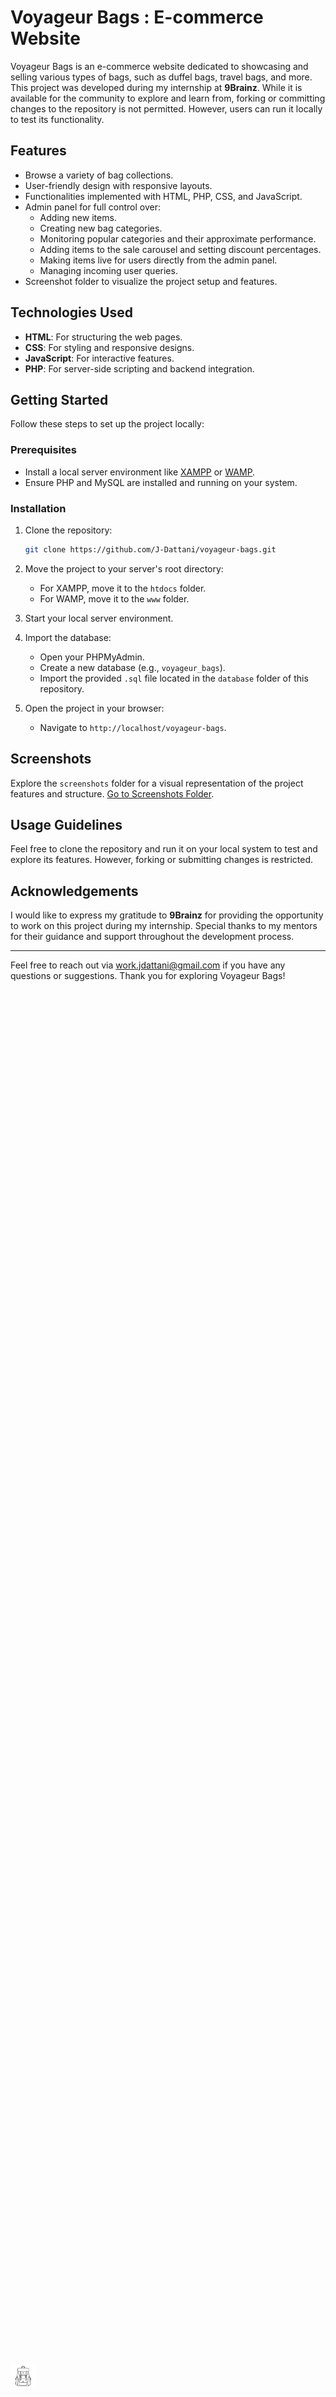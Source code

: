 <h1>
  <img src="https://github.com/J-Dattani/Voyageur-Bags/blob/main/img/bags.svg" alt="Voyageur Bags Logo" width="40" height="40" style="vertical-align: middle; bottom: 100px; position: absolute;">
  <span>Voyageur Bags : E-commerce Website</span>
</h1>

Voyageur Bags is an e-commerce website dedicated to showcasing and selling various types of bags, such as duffel bags, travel bags, and more. This project was developed during my internship at **9Brainz**. While it is available for the community to explore and learn from, forking or committing changes to the repository is not permitted. However, users can run it locally to test its functionality.

## Features
- Browse a variety of bag collections.
- User-friendly design with responsive layouts.
- Functionalities implemented with HTML, PHP, CSS, and JavaScript.
- Admin panel for full control over:
  - Adding new items.
  - Creating new bag categories.
  - Monitoring popular categories and their approximate performance.
  - Adding items to the sale carousel and setting discount percentages.
  - Making items live for users directly from the admin panel.
  - Managing incoming user queries.
- Screenshot folder to visualize the project setup and features.

## Technologies Used
- **HTML**: For structuring the web pages.
- **CSS**: For styling and responsive designs.
- **JavaScript**: For interactive features.
- **PHP**: For server-side scripting and backend integration.

## Getting Started
Follow these steps to set up the project locally:

### Prerequisites
- Install a local server environment like [XAMPP](https://www.apachefriends.org/index.html) or [WAMP](https://www.wampserver.com/).
- Ensure PHP and MySQL are installed and running on your system.

### Installation
1. Clone the repository:
   ```bash
   git clone https://github.com/J-Dattani/voyageur-bags.git
   ```
2. Move the project to your server's root directory:
   - For XAMPP, move it to the `htdocs` folder.
   - For WAMP, move it to the `www` folder.

3. Start your local server environment.
4. Import the database:
   - Open your PHPMyAdmin.
   - Create a new database (e.g., `voyageur_bags`).
   - Import the provided `.sql` file located in the `database` folder of this repository.

5. Open the project in your browser:
   - Navigate to `http://localhost/voyageur-bags`.

## Screenshots
Explore the `screenshots` folder for a visual representation of the project features and structure. [Go to Screenshots Folder](https://github.com/J-Dattani/Voyageur-Bags/tree/main/Screenshots).

## Usage Guidelines
Feel free to clone the repository and run it on your local system to test and explore its features. However, forking or submitting changes is restricted.

## Acknowledgements
I would like to express my gratitude to **9Brainz** for providing the opportunity to work on this project during my internship. Special thanks to my mentors for their guidance and support throughout the development process.

---

Feel free to reach out via work.jdattani@gmail.com if you have any questions or suggestions. Thank you for exploring Voyageur Bags!
